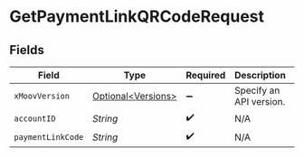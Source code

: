 # GetPaymentLinkQRCodeRequest


## Fields

| Field                                                      | Type                                                       | Required                                                   | Description                                                | Example                                                    |
| ---------------------------------------------------------- | ---------------------------------------------------------- | ---------------------------------------------------------- | ---------------------------------------------------------- | ---------------------------------------------------------- |
| `xMoovVersion`                                             | [Optional\<Versions>](../../models/components/Versions.md) | :heavy_minus_sign:                                         | Specify an API version.                                    |                                                            |
| `accountID`                                                | *String*                                                   | :heavy_check_mark:                                         | N/A                                                        |                                                            |
| `paymentLinkCode`                                          | *String*                                                   | :heavy_check_mark:                                         | N/A                                                        | uc7ZYKrMhi                                                 |